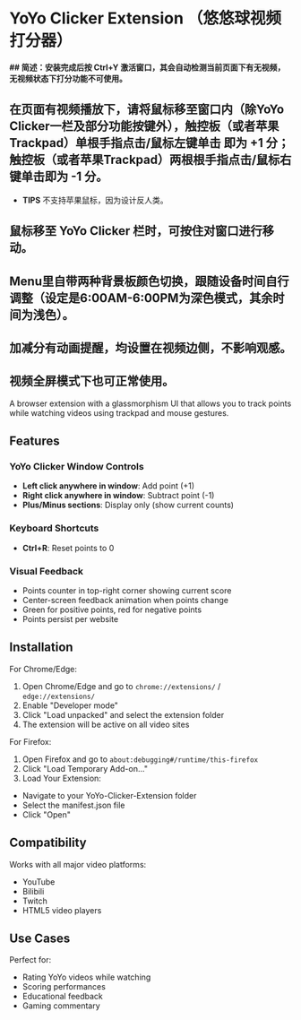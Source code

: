 # YoYo Clicker Extension （悠悠球视频打分器）

**## 简述：安装完成后按 Ctrl+Y 激活窗口，其会自动检测当前页面下有无视频，无视频状态下打分功能不可使用。**

## 在页面有视频播放下，请将鼠标移至窗口内（除YoYo Clicker一栏及部分功能按键外），触控板（或者苹果Trackpad）单根手指点击/鼠标左键单击 即为 +1 分； 触控板（或者苹果Trackpad）两根根手指点击/鼠标右键单击即为 -1 分。

- **TIPS** 不支持苹果鼠标，因为设计反人类。
  
## 鼠标移至 YoYo Clicker 栏时，可按住对窗口进行移动。

## Menu里自带两种背景板颜色切换，跟随设备时间自行调整（设定是6:00AM-6:00PM为深色模式，其余时间为浅色）。

## 加减分有动画提醒，均设置在视频边侧，不影响观感。

## 视频全屏模式下也可正常使用。

A browser extension with a glassmorphism UI that allows you to track points while watching videos using trackpad and mouse gestures.

## Features 

### YoYo Clicker Window Controls
- **Left click anywhere in window**: Add point (+1)
- **Right click anywhere in window**: Subtract point (-1)
- **Plus/Minus sections**: Display only (show current counts)

### Keyboard Shortcuts
- **Ctrl+R**: Reset points to 0

### Visual Feedback
- Points counter in top-right corner showing current score
- Center-screen feedback animation when points change
- Green for positive points, red for negative points
- Points persist per website

## Installation

For Chrome/Edge:

1. Open Chrome/Edge and go to `chrome://extensions/` / `edge://extensions/`
2. Enable "Developer mode"
3. Click "Load unpacked" and select the extension folder
4. The extension will be active on all video sites

For Firefox:

1. Open Firefox and go to `about:debugging#/runtime/this-firefox`
2. Click "Load Temporary Add-on..."
3. Load Your Extension:
- Navigate to your YoYo-Clicker-Extension folder
- Select the manifest.json file
- Click "Open"


## Compatibility

Works with all major video platforms:
- YouTube
- Bilibili
- Twitch
- HTML5 video players

## Use Cases

Perfect for:
- Rating YoYo videos while watching
- Scoring performances
- Educational feedback
- Gaming commentary
